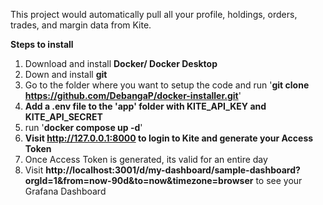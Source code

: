 This project would automatically pull all your profile, holdings, orders, trades, and margin data from Kite.


**Steps to install**
1. Download and install **Docker/ Docker Desktop**
2. Down and install **git**
3. Go to the folder where you want to setup the code and run '**git clone https://github.com/DebangaP/docker-installer.git**'
4. **Add a .env file to the 'app' folder with KITE_API_KEY and KITE_API_SECRET**
5. run '**docker compose up -d**'
6. **Visit http://127.0.0.1:8000 to login to Kite and generate your Access Token**
7. Once Access Token is generated, its valid for an entire day
8. Visit **http://localhost:3001/d/my-dashboard/sample-dashboard?orgId=1&from=now-90d&to=now&timezone=browser** to see your Grafana Dashboard

